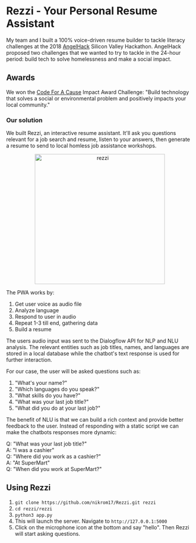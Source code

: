 # Rezzi - Your Personal Resume Assistant 

My team and I built a 100% voice-driven resume builder to tackle literacy challenges at the 2018  [AngelHack](https://angelhack.com/)  Silicon Valley Hackathon. AngelHack proposed two challenges that we wanted to try to tackle in the 24-hour period: build tech to solve homelessness and make a social impact.

## Awards

We won the  [Code For A Cause](http://codeforacause.co/)  Impact Award Challenge: "Build technology that solves a social or environmental problem and positively impacts your local community."

### Our solution

We built Rezzi, an interactive resume assistant. It'll ask you questions relevant for a job search and resume, listen to your answers, then generate a resume to send to local homless job assistance workshops.

<p align="center">
	<img src="https://raw.githubusercontent.com/nikrom17/Rezzi/master/rezzi/static/img/rezzi_screenshot.png" align="middle" alt="rezzi" width="350px"/>
</p>

The PWA works by:

1.  Get user voice as audio file
2.  Analyze language
3.  Respond to user in audio
4.  Repeat 1-3 till end, gathering data
5.  Build a resume

The users audio input was sent to the Dialogflow API for NLP and NLU analysis. The relevant entities such as job titles, names, and languages are stored in a local database while the chatbot's text response is used for further interaction.

For our case, the user will be asked questions such as:
1. "What's your name?"
2. "Which languages do you speak?"
3. "What skills do you have?"
4. "What was your last job title?"
5. "What did you do at your last job?"

The benefit of NLU is that we can build a rich context and provide better feedback to the user. Instead of responding with a static script we can make the chatbots responses more dynamic:

Q: "What was your last job title?" <br>
A: "I was a cashier"<br>
Q: "Where did you work as a cashier?"<br>
A: "At SuperMart"<br>
Q: "When did you work at SuperMart?"

##  Using Rezzi

1. `git clone https://github.com/nikrom17/Rezzi.git rezzi`
2. `cd rezzi/rezzi`
3. `python3 app.py`
4. This will launch the server. Navigate to `http://127.0.0.1:5000`
5. Click on the microphone icon at the bottom and say "hello". Then Rezzi will start asking questions.
